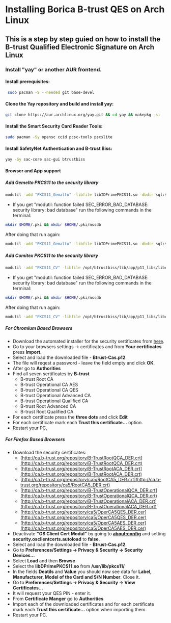 # Installing Borica B-trust QES on Arch Linux

 ## This is a step by step guied on how to install the B-trust Qualified Electronic Signature on Arch Linux

### Install "yay" or another AUR frontend.

#### Install prerequisites:
~~~bash
 sudo pacman -S --needed git base-devel
~~~

#### Clone the Yay repository and build and install yay:
~~~bash
git clone https://aur.archlinux.org/yay.git && cd yay && makepkg -si
~~~

#### Install the Smart Security Card Reader Tools:
~~~bash
sudo pacman -Sy opensc ccid pcsc-tools pscslite
~~~

#### Install SafetyNet Authentication and B-trust Biss:
~~~bash
yay -Sy sac-core sac-gui btrustbiss
~~~

#### Browser and App support

##### Add Gemelto PKCS11 to the security library
~~~bash
modutil -add "PKCS11_Gemalto" -libfile libIDPrimePKCS11.so -dbdir sql:$HOME/.pki/nssdb -mechanisms FRIENDLY
~~~

- If you get "modutil: function failed SEC_ERROR_BAD_DATABASE: security library: bad database" run the following commands in the terminal:
~~~bash
mkdir $HOME/.pki && mkdir $HOME/.pki/nssdb
~~~

After doing that run again:
~~~bash
modutil -add "PKCS11_Gemalto" -libfile libIDPrimePKCS11.so -dbdir sql:$HOME/.pki/nssdb -mechanisms FRIENDLY
~~~

##### Add Comitex PKCS11 to the security library
~~~bash
modutil -add "PKCS11_CV" -libfile /opt/btrustbiss/lib/app/p11_libs/libcvP11.so -dbdir sql:$HOME/.pki/nssdb -mechanisms FRIENDLY
~~~

- If you get "modutil: function failed SEC_ERROR_BAD_DATABASE: security library: bad database" run the following commands in the terminal:
~~~bash
mkdir $HOME/.pki && mkdir $HOME/.pki/nssdb
~~~

After doing that run again:
~~~bash
modutil -add "PKCS11_CV" -libfile /opt/btrustbiss/lib/app/p11_libs/libcvP11.so -dbdir sql:$HOME/.pki/nssdb -mechanisms FRIENDLY
~~~
##### For Chromium Based Browsers
- Download the automated installer for the security sertificates from [here](https://www.b-trust.bg/attachments/BtrustPrivateFile/29/docs/BTrust-CAs.p12).
- Go to your browsers settings -> certificates and from **Your certificates** press **Import**.
- Select and load the downloaded file - **Btrust-Cas.p12**.
- The file will reqest a password - leave the field empty and click **OK**.
- After go to **Authorities**
- Find all seven sertificates by **B-trust**
    - B-trust Root CA
    - B-trust Operational CA AES
    - B-trust Operational CA QES
    - B-trust Operational Advanced CA
    - B-trust Operational Qualified CA
    - B-trust Root Advanced CA
    - B-trust Root Qualified CA
- For each certificate press the **three dots** and click **Edit**
- For each certificate mark each **Trust this certificate...** option.
- Restart your PC, 

##### For Firefox Based Browsers
- Download the security certificates:
    - [http://ca.b-trust.org/repository/B-TrustRootQCA_DER.crt](http://ca.b-trust.org/repository/B-TrustRootQCA_DER.crt)
    - [http://ca.b-trust.org/repository/B-TrustRootACA_DER.crt](http://ca.b-trust.org/repository/B-TrustRootACA_DER.crt)
    - [http://ca.b-trust.org/repository/ca5/RootCA5_DER.crt](http://ca.b-trust.org/repository/ca5/RootCA5_DER.crt)
    - [http://ca.b-trust.org/repository/B-TrustOperationalQCA_DER.crt](http://ca.b-trust.org/repository/B-TrustOperationalQCA_DER.crt)
    - [http://ca.b-trust.org/repository/B-TrustOperationalACA_DER.crt](http://ca.b-trust.org/repository/B-TrustOperationalACA_DER.crt)
    - [http://ca.b-trust.org/repository/ca5/OperCA5QES_DER.cer](http://ca.b-trust.org/repository/ca5/OperCA5QES_DER.cer)
    - [http://ca.b-trust.org/repository/ca5/OperCA5AES_DER.cer](http://ca.b-trust.org/repository/ca5/OperCA5AES_DER.cer)
- Deactivate **"OS Client Cert Modul"** by going to **[about:config](about:config)** and setting **security.osclientcerts.autoload** to **false**.
- Select and load the downloaded file - **Btrust-Cas.p12**.
- Go to **Preferences/Settings -> Privacy & Security  -> Security Devices…**
- Select **Load** and then **Browse**
- Select the **libDPrimePKCS11.so** from **/usr/lib/pkcs11/**
- In the fields **Deatils** and **Value** you should now see data for **Label,  Manufacturer, Model of the Card and S/N Number**. Close it.
- Go to **Preferences/Settings -> Privacy & Security  -> View Certificates…**
- It will request your QES PIN - enter it.
- From **Certificate Manger** go to **Authorities**
- Import each of the downloaded certificates and for each certificate mark each **Trust this certificate...** option when importing them.
- Restart your PC.
